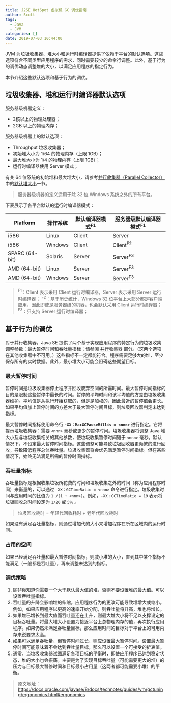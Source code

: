 ```yaml
---
title: J2SE HotSpot 虚拟机 GC 调优指南
author: Scott
tags:
  - Java
  - JVM
categories: []
date: 2019-07-03 10:44:00
---
```

JVM 为垃圾收集器、堆大小和运行时编译器提供了依赖于平台的默认选项。这些选项符合不同类型应用程序的需求，同时需要较少的命令行调整。此外，基于行为的调优动态调整堆的大小，以满足应用程序的指定行为。

本节介绍这些默认选项和基于行为的调优。

## 垃圾收集器、堆和运行时编译器默认选项
服务器级机器定义：

* 2核以上的物理处理器；
* 2GB 以上的物理内存；

服务器级机器上的默认选项：

* Throughput 垃圾收集器；
* 初始堆大小为 1/64 的物理内存（上限 1GB）；
* 最大堆大小为 1/4 的物理内存（上限 1GB）；
* 运行时编译器使用 Server 模式；

有关 64 位系统的初始堆和最大堆大小，请参考[并行收集器（Parallel Collector）](https://docs.oracle.com/javase/8/docs/technotes/guides/vm/gctuning/parallel.html#CHDCFBIF)中的[默认堆大小](https://docs.oracle.com/javase/8/docs/technotes/guides/vm/gctuning/parallel.html#default_heap_size)一节。

> 服务器级机器的定义适用于除 32 位 Windows 系统之外的所有平台。

下表展示了各平台默认的运行时编译器模式：

|Platform| 操作系统 |默认编译器模式<sup>F1</sup>| 服务器级默认编译器模式<sup>F1</sup>|
|---|---|---|---|
|i586|Linux|Client|Server|
|i586|Windows|Client|Client<sup>F2</sup>|
|SPARC (64-bit)|Solaris|Server|Server<sup>F3</sup>|
|AMD (64-bit)|Linux|Server|Server<sup>F3</sup>|
|AMD (64-bit)|Windows|Server|Server<sup>F3</sup>|

> <sup>F1</sup>：Client 表示采用 Client 运行时编译器，Server 表示采用 Server 运行时编译器；
> <sup>F2</sup>：基于历史统计，Windows 32 位平台上大部分都是客户端应用，因此即使是服务器级的机器，也会默认采用 Client 运行时编译器；
> <sup>F3</sup>：只支持 Server 运行时编译器；

## 基于行为的调优
对于并行收集器，Java SE 提供了两个基于实现应用程序的特定行为的垃圾收集调整参数：最大暂停时间和吞吐量指标；请参阅 [并行收集器](https://docs.oracle.com/javase/8/docs/technotes/guides/vm/gctuning/parallel.html#CHDCFBIF) 部分。（这两个选项在其他收集器中不可用。）这些指标不一定都能符合。程序需要足够大的堆，至少保存所有的实时数据。此外，最小堆大小可能会阻碍这些期望目标。

### 最大暂停时间
暂停时间是垃圾收集器停止程序并回收废弃空间的所需时间。最大暂停时间指标的目的是限制这些暂停中最长的时间。暂停的平均时间和该平均值的方差由垃圾收集器维护。平均值是从执行开始获取的，但是是加权的，因此最近的暂停值会更长。如果平均值加上暂停时间的方差大于最大暂停时间目标，则垃圾回收器判定未达到指标。

最大暂停时间指标使用命令行 **`-XX：MaxGCPauseMillis = <nnn>`** 进行指定。它将提示垃圾收集器：需要 `<nnn>` 毫秒或更少的暂停时间。垃圾收集器将调整 Java 堆大小及与垃圾收集相关的其他参数，使垃圾收集暂停时间短于 `<nnn>` 毫秒。默认情况下，不设定最大暂停时间指标。这些调整可能导致垃圾回收器更频繁的进行回收，导致降低程序总体吞吐量。垃圾收集器将会优先满足暂停时间指标。但在某些情况下，始终无法满足所需的暂停时间指标。

### 吞吐量指标
吞吐量指标是根据收集垃圾所花费的时间和垃圾收集之外的时间（称为应用程序时间）来衡量的，可以通过 `-XX：GCTimeRatio = <nnn>` 命令进行指定。垃圾收集时间与应用时间的比值为 `1 /(1 + <nnn>)`。例如，`-XX：GCTimeRatio = 19` 表示将垃圾回收总时间设定为 `1/20` 或 `5％` 。

> 垃圾回收耗时 = 年轻代回收耗时 + 老年代回收耗时

如果没有满足吞吐量指标，则通过增加代的大小来增加程序在所在区域内的运行时间。

### 占用的空间
如果已经满足吞吐量和最大暂停时间指标，则减小堆的大小，直到其中某个指标不能满足（一般都是吞吐量），再来调整未达到的指标。

### 调优策略
1. 除非你知道你需要一个大于默认最大值的堆，否则不要设置堆的最大值。可以设置吞吐量指标。
2. 吞吐量的升降会影响堆的伸缩。应用程序行为的更改可能导致堆增大或缩小。例如，如果应用程序以更高的速率开始分配，则吞吐量将升高，堆也将增长。
3. 如果堆已增长到最大值而吞吐量还在上升，则最大堆大小将不足以支撑设定的目标吞吐量。将最大堆大小设置为接近平台上总物理内存的值，再次执行应用程序。如果仍然未满足吞吐量目标，那么应用时间的目标对于平台上的可用内存来说要求太高。
4. 如果可以满足吞吐量，但暂停时间过长，则应设置最大暂停时间。设置最大暂停时间可能意味着不会达到吞吐量目标，那么可以设置一个可接受的折衷值。
5. 通常，当垃圾收集器试图满足各项目标的平衡时，即使应用程序已达到稳定状态，堆的大小也会振荡。主要是为了实现目标吞吐量（可能需要更大的堆）的压力与目标最大暂停时间和目标最小占用量（这两者都可能需要小堆）的平衡。

> 原文地址：https://docs.oracle.com/javase/8/docs/technotes/guides/vm/gctuning/ergonomics.html#ergonomics
